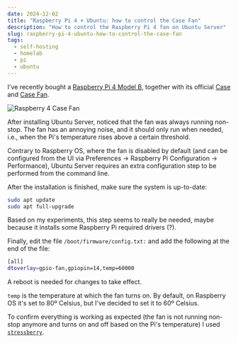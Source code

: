 ```yaml
---
date: 2024-12-02
title: "Raspberry Pi 4 + Ubuntu: how to control the Case Fan"
description: "How to control the Raspberry Pi 4 fan on Ubuntu Server"
slug: raspberry-pi-4-ubuntu-how-to-control-the-case-fan
tags:
  - self-hosting
  - homelab
  - pi
  - ubuntu
---
```


I've recently bought a [Raspberry Pi 4 Model
B](https://www.raspberrypi.com/products/raspberry-pi-4-model-b/), together with
its official [Case](https://www.raspberrypi.com/products/raspberry-pi-4-case/)
and [Case Fan](https://www.raspberrypi.com/products/raspberry-pi-4-case-fan/).

![Raspberry 4 Case Fan](/img/articles/raspberry-case-fan.webp)

After installing Ubuntu Server, noticed that the fan was always running
non-stop. The fan has an annoying noise, and it should only run when needed,
i.e., when the Pi's temperature rises above a certain threshold.

Contrary to Raspberry OS, where the fan is disabled by default (and can be
configured from the UI via Preferences -> Raspberry Pi Configuration ->
Performance), Ubuntu Server requires an extra configuration step to be performed
from the command line.

After the installation is finished, make sure the system is up-to-date:

```sh
sudo apt update
sudo apt full-upgrade
```

Based on my experiments, this step seems to really be needed, maybe because it
installs some Raspberry Pi required drivers (?).

Finally, edit the file `/boot/firmware/config.txt:` and add the following at the
end of the file:

```sh
[all]
dtoverlay=gpio-fan,gpiopin=14,temp=60000
```

A reboot is needed for changes to take effect.

`temp` is the temperature at which the fan turns on. By default, on Raspberry OS
it's set to 80º Celsius, but I've decided to set it to 60º Celsius.

To confirm everything is working as expected (the fan is not running non-stop
anymore and turns on and off based on the Pi's temperature) I used
[`stressberry`](https://github.com/nschloe/stressberry).
